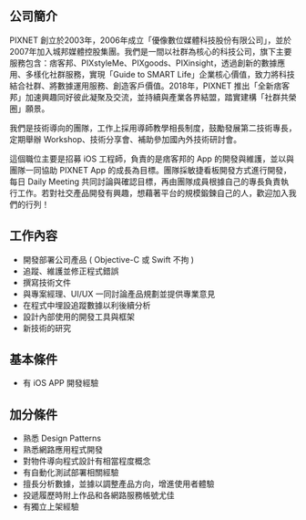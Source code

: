 ## 公司簡介

PIXNET 創立於2003年，2006年成立「優像數位媒體科技股份有限公司」，並於2007年加入城邦媒體控股集團。我們是一間以社群為核心的科技公司，旗下主要服務包含：痞客邦、PIXstyleMe、PIXgoods、PIXinsight，透過創新的數據應用、多樣化社群服務，實現「Guide to SMART Life」企業核心價值，致力將科技結合社群、將數據運用服務、創造客戶價值。2018年，PIXNET 推出「全新痞客邦」加速興趣同好彼此凝聚及交流，並持續與產業各界結盟，踏實建構「社群共榮圈」願景。

我們是技術導向的團隊，工作上採用導師教學相長制度，鼓勵發展第二技術專長，定期舉辦 Workshop、技術分享會、補助參加國內外技術研討會。

這個職位主要是招募 iOS 工程師，負責的是痞客邦的 App 的開發與維護，並以與團隊一同協助 PIXNET App 的成長為目標。團隊採敏捷看板開發方式進行開發，每日 Daily Meeting 共同討論與確認目標，再由團隊成員根據自己的專長負責執行工作。若對社交產品開發有興趣，想藉著平台的規模鍛鍊自己的人，歡迎加入我們的行列！

## 工作內容

* 開發部署公司產品 ( Objective-C 或 Swift 不拘 )
* 追蹤、維護並修正程式錯誤
* 撰寫技術文件
* 與專案經理、UI/UX 一同討論產品規劃並提供專業意見
* 在程式中埋設追蹤數據以利後續分析
* 設計內部使用的開發工具與框架
* 新技術的研究

## 基本條件
* 有 iOS APP 開發經驗

## 加分條件
* 熟悉 Design Patterns 
* 熟悉網路應用程式開發
* 對物件導向程式設計有相當程度概念
* 有自動化測試部署相關經驗
* 擅長分析數據，並據以調整產品方向，增進使用者體驗
* 投遞履歷時附上作品和各網路服務帳號尤佳
* 有獨立上架經驗
